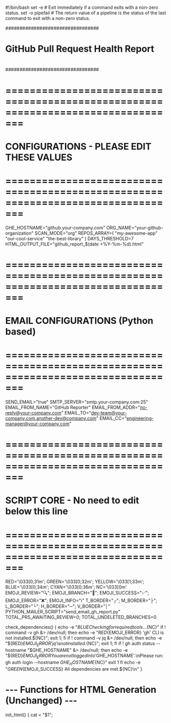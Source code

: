 #!/bin/bash
set -e # Exit immediately if a command exits with a non-zero status.
set -o pipefail # The return value of a pipeline is the status of the last command to exit with a non-zero status.

#_#_#_#_#_#_#_#_#_#_#_#_#_#_#_#_#_#_#_#_#_#_#_#_#_#_#_#_#_#_#_#_#
#                                                              #
#             GitHub Pull Request Health Report                #
#                                                              #
#_#_#_#_#_#_#_#_#_#_#_#_#_#_#_#_#_#_#_#_#_#_#_#_#_#_#_#_#_#_#_#_#

# =================================================================================
#  CONFIGURATIONS - PLEASE EDIT THESE VALUES
# =================================================================================

GHE_HOSTNAME="github.your-company.com"
ORG_NAME="your-github-organization"
SCAN_MODE="org"
REPOS_ARRAY=( "my-awesome-app" "our-cool-service" "the-best-library" )
DAYS_THRESHOLD=7
HTML_OUTPUT_FILE="github_report_$(date +%Y-%m-%d).html"

# =================================================================================
#  EMAIL CONFIGURATIONS (Python based)
# =================================================================================
SEND_EMAIL="true"
SMTP_SERVER="smtp.your-company.com:25"
EMAIL_FROM_NAME="GitHub Reporter"
EMAIL_FROM_ADDR="no-reply@your-company.com"
EMAIL_TO="dev-team@your-company.com,another-dev@company.com"
EMAIL_CC="engineering-manager@your-company.com"

# =================================================================================
#  SCRIPT CORE - No need to edit below this line
# =================================================================================

RED='\033[0;31m'; GREEN='\033[0;32m'; YELLOW='\033[1;33m'; BLUE='\033[0;34m'; CYAN='\033[0;36m'; NC='\033[0m'
EMOJI_REVIEW="🔍"; EMOJI_BRANCH="🌿"; EMOJI_SUCCESS="✅"; EMOJI_ERROR="❌"; EMOJI_INFO="ℹ️"
T_BORDER="┌"; M_BORDER="├"; L_BORDER="└"; H_BORDER="─"; V_BORDER="│"
PYTHON_MAILER_SCRIPT="send_email_gh_report.py"
TOTAL_PRS_AWAITING_REVIEW=0; TOTAL_UNDELETED_BRANCHES=0

check_dependencies() {
  echo -e "${BLUE}Checking for required tools...${NC}"
  if ! command -v gh &> /dev/null; then echo -e "${RED}${EMOJI_ERROR} 'gh' CLI is not installed.${NC}"; exit 1; fi
  if ! command -v jq &> /dev/null; then echo -e "${RED}${EMOJI_ERROR} 'jq' is not installed.${NC}"; exit 1; fi
  if ! gh auth status --hostname "$GHE_HOSTNAME" &> /dev/null; then
      echo -e "${RED}${EMOJI_ERROR} You are not logged into '$GHE_HOSTNAME'.\nPlease run: gh auth login --hostname ${GHE_HOSTNAME}${NC}"
      exit 1
  fi
  echo -e "${GREEN}${EMOJI_SUCCESS} All dependencies are met.${NC}\n"
}

# --- Functions for HTML Generation (Unchanged) ---
init_html() { cat <<EOF > "$1"; <!DOCTYPE html><html lang="en"><head><meta charset="UTF-8"><meta name="viewport" content="width=device-width, initial-scale=1.0"><title>GitHub Pull Request Report for ${ORG_NAME}</title><style>body{font-family:-apple-system,BlinkMacSystemFont,"Segoe UI","Noto Sans",Helvetica,Arial,sans-serif;line-height:1.6;color:#333;margin:0;padding:20px;background-color:#f9f9f9}.container{max-width:1200px;margin:auto;background:#fff;padding:25px;border-radius:8px;box-shadow:0 2px 10px rgba(0,0,0,0.1)}h1,h2{border-bottom:2px solid #eee;padding-bottom:10px;margin-top:30px;color:#1a1a1a}h1{font-size:2em}h2{font-size:1.5em}table{border-collapse:collapse;width:100%;margin-top:20px}th,td{border:1px solid #ddd;padding:12px;text-align:left}th{background-color:#f2f2f2;font-weight:bold}tr:nth-child(even){background-color:#f9f9f9}tr:hover{background-color:#f1f1f1}a{color:#0366d6;text-decoration:none}a:hover{text-decoration:underline}.footer{text-align:center;margin-top:30px;font-size:0.9em;color:#777}.empty-state{padding:20px;text-align:center;color:#888;background-color:#fafafa;border:1px dashed #ddd}.total-count{font-weight:bold;font-size:1.2em}</style></head><body><div class="container"><h1>${EMOJI_REVIEW} GitHub PR Report for ${ORG_NAME}</h1><p>Generated on: $(date)</p>EOF; }
start_html_table() { local outfile=$1; shift; local headers=("$@"); echo "<table><thead><tr>" >> "$outfile"; for header in "${headers[@]}"; do echo "<th>${header}</th>" >> "$outfile"; done; echo "</tr></thead><tbody>" >> "$outfile"; }
add_html_row() { local outfile=$1; shift; local cells=("$@"); echo "<tr>" >> "$outfile"; for cell in "${cells[@]}"; do if [[ "$cell" == http* ]]; then echo "<td><a href=\"$cell\" target=\"_blank\">Link</a></td>" >> "$outfile"; else echo "<td>${cell}</td>" >> "$outfile"; fi; done; echo "</tr>" >> "$outfile"; }
add_html_section_header() { echo "<h2>$1 $2</h2>" >> "$3"; }
end_html_table() { echo "</tbody></table>" >> "$1"; }
add_html_empty_state() { echo "<div class='empty-state'>$1</div>" >> "$2"; }
add_html_summary() { echo "<p class='total-count'>$1: $2</p>" >> "$3"; }
finalize_html() { cat <<EOF >> "$1"; <div class="footer"><p>Report generated by the GitHub PR Health Script.</p></div></div></body></html>EOF; }

# --- Function to create the Python email script ---
create_python_mailer() {
cat <<EOF > "$PYTHON_MAILER_SCRIPT"
#!/usr/bin/env python3
import sys, smtplib
from email.mime.multipart import MIMEMultipart
from email.mime.text import MIMEText
from email.utils import formataddr, COMMASPACE
SMTP_SERVER=sys.argv[1]; SENDER_NAME=sys.argv[2]; SENDER_ADDR=sys.argv[3]
RECIPIENTS_TO=[addr.strip() for addr in sys.argv[4].split(',') if addr.strip()]
RECIPIENTS_CC=[addr.strip() for addr in sys.argv[5].split(',') if addr.strip()]
SUBJECT=sys.argv[6]; HTML_BODY=sys.stdin.read()
def log_debug(message): print(message, file=sys.stderr)
log_debug(f"--- Python Mailer Debug ---\nSMTP Server: {SMTP_SERVER}\nFrom: {SENDER_NAME} <{SENDER_ADDR}>\nTo: {RECIPIENTS_TO}\nCc: {RECIPIENTS_CC}\nSubject: {SUBJECT}\n---------------------------")
msg=MIMEMultipart('alternative'); msg['Subject']=SUBJECT; msg['From']=formataddr((SENDER_NAME, SENDER_ADDR)); msg['To']=COMMASPACE.join(RECIPIENTS_TO)
if RECIPIENTS_CC: msg['Cc']=COMMASPACE.join(RECIPIENTS_CC)
msg.attach(MIMEText(HTML_BODY, 'html', 'utf-8'))
try:
    log_debug("Connecting to SMTP server...")
    with smtplib.SMTP(SMTP_SERVER) as server: server.send_message(msg)
    log_debug("Python: Email sent successfully!")
except Exception as e:
    log_debug(f"Python: Failed to send email. Error: {e}"); sys.exit(1)
EOF
chmod +x "$PYTHON_MAILER_SCRIPT"
}

# --- Function to send email using the Python script ---
send_email_report() {
    if [[ "$SEND_EMAIL" != "true" ]]; then echo -e "\n${YELLOW}Email sending is disabled.${NC}"; return; fi
    if ! command -v python3 &> /dev/null; then echo -e "\n${RED}${EMOJI_ERROR} 'python3' not found.${NC}"; return; fi
    local html_file="$1"; local subject="GitHub PR Health Report - $(date +'%Y-%m-%d')"
    echo -e "\n${BLUE}Sending email report to '$EMAIL_TO' using Python...${NC}"
    python3 -u "$PYTHON_MAILER_SCRIPT" "$SMTP_SERVER" "$EMAIL_FROM_NAME" "$EMAIL_FROM_ADDR" "$EMAIL_TO" "$EMAIL_CC" "$subject" < "$html_file"
    echo -e "${GREEN}${EMOJI_SUCCESS} Email sending process completed.${NC}"
}

# --- Core Logic Functions ---
get_days_open_html() { local created_at_iso="$1"; local pr_timestamp=$(date -d "$created_at_iso" +%s); local now_timestamp=$(date +%s); local seconds_diff=$((now_timestamp - pr_timestamp)); local days_open=$((seconds_diff / 86400)); local emoji="🔵"; if [ "$days_open" -gt "$DAYS_THRESHOLD" ]; then emoji="🔴"; fi; echo "$days_open days $emoji"; }
get_repo_list() { if [[ "$SCAN_MODE" == "org" ]]; then echo -e "${BLUE}Fetching repositories...${NC}"; gh repo list "$ORG_NAME" --limit 1000 --json name --jq '.[].name'; else echo -e "${BLUE}Using predefined repository list...${NC}"; printf '%s\n' "${REPOS_ARRAY[@]}"; fi; }

process_review_prs() {
    local repo_full_name="$1"
    local pr_list_json
    pr_list_json=$(gh pr list -R "$repo_full_name" --state open --limit 100 --json number,title,url,author,createdAt,reviewRequests --search "-is:draft" 2>/dev/null)
    local prs
    prs=$(echo "$pr_list_json" | jq -r '.[] | [.number, .title, .url, .author.login, .createdAt, ([.reviewRequests[]? | .login // .name] | join(" ")) // "None"] | @tsv')
    if [[ -z "$prs" ]]; then return 0; fi
    local count=0; local repo_header_printed=false
    while IFS=$'\t' read -r number title url author created_at_iso reviewers; do
        if ! $repo_header_printed; then
            repo_short_name=$(basename "$repo_full_name")
            echo -e "${CYAN}${T_BORDER}${H_BORDER}${H_BORDER} [${repo_short_name}] ${H_BORDER}"
            printf "${CYAN}${V_BORDER}${NC} %-9s %-45s %-20s %-25s\n" "PR #" "Title" "Author" "Reviewers"
            echo -e "${CYAN}${M_BORDER}─────────────────────────────────────────────────────────────────────────────────────────────────"
            repo_header_printed=true
        fi
        printf "${CYAN}${V_BORDER}${NC} ${YELLOW}#%-8s${NC} %-45.45s %-20s ${RED}%-25.25s${NC}\n" "$number" "$title" "$author" "$reviewers"
        local days_open_html=$(get_days_open_html "$created_at_iso"); local -a row=("$days_open_html" "#${number}" "$title" "$author" "$reviewers" "$url")
        add_html_row "$HTML_OUTPUT_FILE" "${row[@]}"; count=$((count + 1))
    done <<< "$prs"
    if $repo_header_printed; then echo -e "${CYAN}${L_BORDER}${H_BORDER}${H_BORDER}${NC}"; fi
    TOTAL_PRS_AWAITING_REVIEW=$((TOTAL_PRS_AWAITING_REVIEW + count))
}

## MODIFIED: This function is now more robust and will show errors. ##
process_undeleted_branches() {
    local repo_full_name="$1"
    
    ## DEBUG: Removed 2>/dev/null to show potential errors from gh api ##
    local branches
    branches=$(gh api "repos/$repo_full_name/branches" --paginate -q '.[].name')
    if [[ -z "$branches" ]]; then return 0; fi

    ## DEBUG: Removed 2>/dev/null to show potential errors from gh pr list ##
    local merged_prs_json
    merged_prs_json=$(gh pr list -R "$repo_full_name" --state merged --limit 100 --json headRefName,number,title,url,mergedBy,mergedAt,isCrossRepository)

    ## FIX: Check if JSON is empty before piping to jq to prevent a crash ##
    local prs_to_check=""
    if [[ -n "$merged_prs_json" ]]; then
        prs_to_check=$(echo "$merged_prs_json" | jq -r '.[] | select(.isCrossRepository == false) | [.headRefName, .number, .title, .url, .mergedBy.login, (.mergedAt|fromdate|strflocaltime("%Y-%m-%d"))] | @tsv')
    fi
    
    if [[ -z "$prs_to_check" ]]; then return 0; fi

    local count=0; local repo_header_printed=false
    while IFS=$'\t' read -r branch_name pr_number title url merged_by merged_at; do
        if grep -q -x "$branch_name" <<< "$branches"; then
            if ! $repo_header_printed; then
                repo_short_name=$(basename "$repo_full_name")
                echo -e "${CYAN}${T_BORDER}${H_BORDER}${H_BORDER} [${repo_short_name}] ${H_BORDER}"
                printf "${CYAN}${V_BORDER}${NC} %-9s %-40s %-20s %-15s\n" "PR #" "Branch Name" "Merged By" "Merged At"
                echo -e "${CYAN}${M_BORDER}──────────────────────────────────────────────────────────────────────────────────────────────────"
                repo_header_printed=true
            fi
            printf "${CYAN}${V_BORDER}${NC} ${YELLOW}#%-8s${NC} ${RED}%-40.40s${NC} %-20s %-15s\n" "$pr_number" "$branch_name" "$merged_by" "$merged_at"
            local -a row=("$repo_short_name" "#${pr_number}" "$branch_name" "$title" "$merged_by" "$merged_at" "$url")
            add_html_row "$HTML_OUTPUT_FILE" "${row[@]}"; count=$((count + 1))
        fi
    done <<< "$prs_to_check"
    if $repo_header_printed; then echo -e "${CYAN}${L_BORDER}${H_BORDER}${H_BORDER}${NC}"; fi
    TOTAL_UNDELETED_BRANCHES=$((TOTAL_UNDELETED_BRANCHES + count))
}

# --- Main Execution ---
main() {
    export GH_HOST="$GHE_HOSTNAME"; check_dependencies; create_python_mailer
    repo_list=$(get_repo_list); if [[ -z "$repo_list" ]]; then echo -e "${RED}${EMOJI_ERROR} No repositories found.${NC}"; exit 1; fi
    init_html "$HTML_OUTPUT_FILE"
    echo -e "\n${BLUE}Scanning for Pull Requests Awaiting Review...${NC}"; add_html_section_header "${EMOJI_REVIEW}" "Pull Requests" "$HTML_OUTPUT_FILE"; declare -a headers_review=("Days Open" "#PR" "Title" "Author" "Reviewers" "Link"); start_html_table "$HTML_OUTPUT_FILE" "${headers_review[@]}"; while IFS= read -r repo; do process_review_prs "${ORG_NAME}/${repo}"; done <<< "$repo_list"
    if [[ $TOTAL_PRS_AWAITING_REVIEW -eq 0 ]]; then echo -e "${GREEN}No open PRs found.${NC}"; add_html_empty_state "Great job!" "$HTML_OUTPUT_FILE"; fi; end_html_table "$HTML_OUTPUT_FILE"; add_html_summary "Total PRs" "$TOTAL_PRS_AWAITING_REVIEW" "$HTML_OUTPUT_FILE"
    echo -e "\n${BLUE}Scanning for PRs with Undeleted Branches...${NC}"; add_html_section_header "${EMOJI_BRANCH}" "Undeleted Branches" "$HTML_OUTPUT_FILE"; declare -a headers_branches=("Repo" "#PR" "Branch" "Title" "Merged By" "Merged At" "Link"); start_html_table "$HTML_OUTPUT_FILE" "${headers_branches[@]}"; while IFS= read -r repo; do process_undeleted_branches "${ORG_NAME}/${repo}"; done <<< "$repo_list"
    if [[ $TOTAL_UNDELETED_BRANCHES -eq 0 ]]; then echo -e "${GREEN}No undeleted branches found.${NC}"; add_html_empty_state "Excellent branch hygiene!" "$HTML_OUTPUT_FILE"; fi; end_html_table "$HTML_OUTPUT_FILE"; add_html_summary "Total Undeleted Branches" "$TOTAL_UNDELETED_BRANCHES" "$HTML_OUTPUT_FILE"
    finalize_html "$HTML_OUTPUT_FILE"
    echo -e "\n${GREEN}--- Report Summary ---${NC}"; echo -e "${EMOJI_REVIEW} Total PRs: ${YELLOW}${TOTAL_PRS_AWAITING_REVIEW}${NC}"; echo -e "${EMOJI_BRANCH} Total Undeleted Branches: ${YELLOW}${TOTAL_UNDELETED_BRANCHES}${NC}"
    echo -e "\n${EMOJI_SUCCESS} ${GREEN}HTML report generated: ${CYAN}$(pwd)/${HTML_OUTPUT_FILE}${NC}"
    send_email_report "$HTML_OUTPUT_FILE"
}

main
